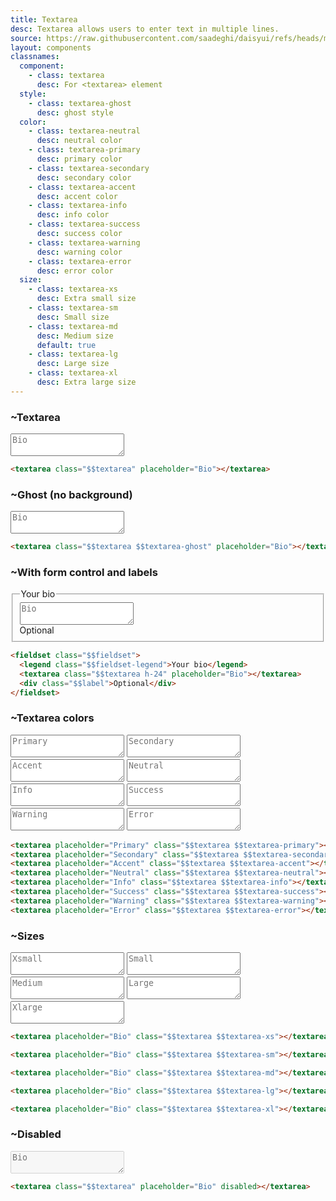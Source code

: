 ```yaml
---
title: Textarea
desc: Textarea allows users to enter text in multiple lines.
source: https://raw.githubusercontent.com/saadeghi/daisyui/refs/heads/master/packages/daisyui/src/components/textarea.css
layout: components
classnames:
  component:
    - class: textarea
      desc: For <textarea> element
  style:
    - class: textarea-ghost
      desc: ghost style
  color:
    - class: textarea-neutral
      desc: neutral color
    - class: textarea-primary
      desc: primary color
    - class: textarea-secondary
      desc: secondary color
    - class: textarea-accent
      desc: accent color
    - class: textarea-info
      desc: info color
    - class: textarea-success
      desc: success color
    - class: textarea-warning
      desc: warning color
    - class: textarea-error
      desc: error color
  size:
    - class: textarea-xs
      desc: Extra small size
    - class: textarea-sm
      desc: Small size
    - class: textarea-md
      desc: Medium size
      default: true
    - class: textarea-lg
      desc: Large size
    - class: textarea-xl
      desc: Extra large size
---
```


<script>
  import Component from "$components/Component.svelte"
  import Translate from "$components/Translate.svelte"
</script>

### ~Textarea

<textarea class="textarea" placeholder="Bio"></textarea>

```html
<textarea class="$$textarea" placeholder="Bio"></textarea>
```

### ~Ghost (no background)

<textarea class="textarea textarea-ghost" placeholder="Bio"></textarea>

```html
<textarea class="$$textarea $$textarea-ghost" placeholder="Bio"></textarea>
```

### ~With form control and labels

<fieldset class="fieldset w-xs">
  <legend class="fieldset-legend">Your bio</legend>
  <textarea class="textarea h-24" placeholder="Bio"></textarea>
  <div class="label">Optional</div>
</fieldset>

```html
<fieldset class="$$fieldset">
  <legend class="$$fieldset-legend">Your bio</legend>
  <textarea class="$$textarea h-24" placeholder="Bio"></textarea>
  <div class="$$label">Optional</div>
</fieldset>
```

### ~Textarea colors

<div class="grid gap-4 w-xs">
  <textarea placeholder="Primary" class="textarea textarea-primary"></textarea>
  <textarea placeholder="Secondary" class="textarea textarea-secondary"></textarea>
  <textarea placeholder="Accent" class="textarea textarea-accent"></textarea>
  <textarea placeholder="Neutral" class="textarea textarea-neutral"></textarea>
  <textarea placeholder="Info" class="textarea textarea-info"></textarea>
  <textarea placeholder="Success" class="textarea textarea-success"></textarea>
  <textarea placeholder="Warning" class="textarea textarea-warning"></textarea>
  <textarea placeholder="Error" class="textarea textarea-error"></textarea>
</div>

```html
<textarea placeholder="Primary" class="$$textarea $$textarea-primary"></textarea>
<textarea placeholder="Secondary" class="$$textarea $$textarea-secondary"></textarea>
<textarea placeholder="Accent" class="$$textarea $$textarea-accent"></textarea>
<textarea placeholder="Neutral" class="$$textarea $$textarea-neutral"></textarea>
<textarea placeholder="Info" class="$$textarea $$textarea-info"></textarea>
<textarea placeholder="Success" class="$$textarea $$textarea-success"></textarea>
<textarea placeholder="Warning" class="$$textarea $$textarea-warning"></textarea>
<textarea placeholder="Error" class="$$textarea $$textarea-error"></textarea>
```

### ~Sizes

<div class="flex flex-col gap-4 w-full items-center">
  <textarea placeholder="Xsmall" class="textarea textarea-xs"></textarea>
  <textarea placeholder="Small" class="textarea textarea-sm"></textarea>
  <textarea placeholder="Medium" class="textarea textarea-md"></textarea>
  <textarea placeholder="Large" class="textarea textarea-lg"></textarea>
  <textarea placeholder="Xlarge" class="textarea textarea-xl"></textarea>
</div>

```html
<textarea placeholder="Bio" class="$$textarea $$textarea-xs"></textarea>

<textarea placeholder="Bio" class="$$textarea $$textarea-sm"></textarea>

<textarea placeholder="Bio" class="$$textarea $$textarea-md"></textarea>

<textarea placeholder="Bio" class="$$textarea $$textarea-lg"></textarea>

<textarea placeholder="Bio" class="$$textarea $$textarea-xl"></textarea>
```

### ~Disabled

<textarea class="textarea" placeholder="Bio" disabled></textarea>

```html
<textarea class="$$textarea" placeholder="Bio" disabled></textarea>
```
